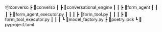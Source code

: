 📦converso
 ┣ 📂converso
 ┃ ┣ 📂conversational_engine
 ┃ ┃ ┣ 📂form_agent
 ┃ ┃ ┃ ┣ 📜form_agent_executor.py
 ┃ ┃ ┃ ┣ 📜form_tool.py
 ┃ ┃ ┃ ┣ 📜form_tool_executor.py
 ┃ ┃ ┃ ┗ 📜model_factory.py
 ┣ 📜poetry.lock
 ┗ 📜pyproject.toml